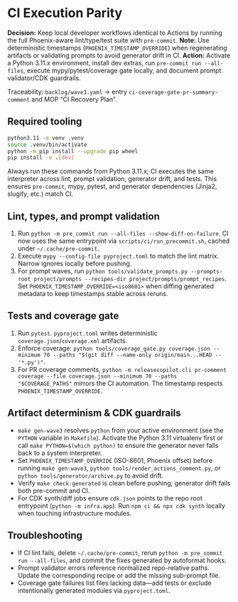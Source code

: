 # CI Execution Parity

**Decision:** Keep local developer workflows identical to Actions by running the full Phoenix-aware lint/type/test suite with `pre-commit`.
**Note:** Use deterministic timestamps (`PHOENIX_TIMESTAMP_OVERRIDE`) when regenerating artifacts or validating prompts to avoid generator drift in CI.
**Action:** Activate a Python 3.11.x environment, install dev extras, run `pre-commit run --all-files`, execute mypy/pytest/coverage gate locally, and document prompt validator/CDK guardrails.

Traceability: `backlog/wave3.yaml` → entry `ci-coverage-gate-pr-summary-comment` and MOP “CI Recovery Plan”.

## Required tooling

```bash
python3.11 -m venv .venv
source .venv/bin/activate
python -m pip install --upgrade pip wheel
pip install -e .[dev]
```

Always run these commands from Python 3.11.x; CI executes the same interpreter across lint, prompt validation, generator drift, and tests. This ensures `pre-commit`, mypy, pytest, and generator dependencies (Jinja2, slugify, etc.) match CI.

## Lint, types, and prompt validation

1. Run `python -m pre_commit run --all-files --show-diff-on-failure`. CI now uses the same entrypoint via `scripts/ci/run_precommit.sh`, cached under `~/.cache/pre-commit`.
2. Execute `mypy --config-file pyproject.toml` to match the lint matrix. Narrow ignores locally before pushing.
3. For prompt waves, run `python tools/validate_prompts.py --prompts-root project/prompts --recipes-dir project/prompts/prompt_recipes`. Set `PHOENIX_TIMESTAMP_OVERRIDE=<iso8601>` when diffing generated metadata to keep timestamps stable across reruns.

## Tests and coverage gate

1. Run `pytest`. `pyproject.toml` writes deterministic `coverage.json`/`coverage.xml` artifacts.
2. Enforce coverage: `python tools/coverage_gate.py coverage.json --minimum 70 --paths "$(git diff --name-only origin/main...HEAD -- '*.py')"`.
3. For PR coverage comments, `python -m releasecopilot.cli pr-comment coverage --file coverage.json --minimum 70 --paths "$COVERAGE_PATHS"` mirrors the CI automation. The timestamp respects `PHOENIX_TIMESTAMP_OVERRIDE`.

## Artifact determinism & CDK guardrails

- `make gen-wave3` resolves `python` from your active environment (see the `PYTHON` variable in `Makefile`). Activate the Python 3.11 virtualenv first or call `make PYTHON=$(which python)` to ensure the generator never falls back to a system interpreter.
- Set `PHOENIX_TIMESTAMP_OVERRIDE` (ISO-8601, Phoenix offset) before running `make gen-wave3`, `python tools/render_actions_comment.py`, or `python tools/generator/archive.py` to avoid drift.
- Verify `make check-generated` is clean before pushing; generator drift fails both pre-commit and CI.
- For CDK synth/diff jobs ensure `cdk.json` points to the repo root entrypoint (`python -m infra.app`). Run `npm ci && npx cdk synth` locally when touching infrastructure modules.

## Troubleshooting

- If CI lint fails, delete `~/.cache/pre-commit`, rerun `python -m pre_commit run --all-files`, and commit the fixes generated by autoformat hooks.
- Prompt validator errors reference normalized repo-relative paths. Update the corresponding recipe or add the missing sub-prompt file.
- Coverage gate failures list files lacking data—add tests or exclude intentionally generated modules via `pyproject.toml`.
